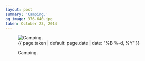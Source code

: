 ```yaml
---
layout: post
summary: 'Camping.'
og_image: 376-640.jpg
taken: October 23, 2014
---
```


<figure class="post" data-src="{{ site.assets_url }}/{{ page.og_image }}">
<img alt="Camping." sizes="(min-width: 700px) 50vw, calc(100vw - 2rem)" src="{{ site.assets_url }}/376-320.jpg" srcset="{{ site.assets_url }}/376-640.jpg 640w, {{ site.assets_url }}/376-480.jpg 480w, {{ site.assets_url }}/376-320.jpg 320w, {{ site.assets_url }}/376-160.jpg 160w"/>
<figcaption>
<time>{{ page.taken | default: page.date | date: "%B %-d, %Y" }}</time>
<p>Camping.</p>
</figcaption>
</figure>

